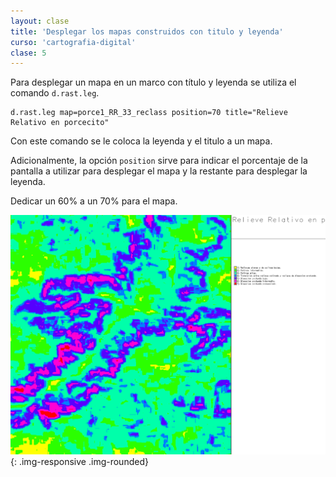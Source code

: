 ```yaml
---
layout: clase
title: 'Desplegar los mapas construidos con titulo y leyenda'
curso: 'cartografia-digital'
clase: 5
---
```


Para desplegar un mapa en un marco con título y leyenda se utiliza el comando `d.rast.leg`.

~~~
d.rast.leg map=porce1_RR_33_reclass position=70 title="Relieve Relativo en porcecito"
~~~

Con este comando se le coloca la leyenda y el titulo a un mapa.

Adicionalmente, la opción `position` sirve para indicar el porcentaje de la pantalla a utilizar para desplegar el mapa y la restante para desplegar la leyenda.

Dedicar un 60% a un 70% para el mapa.

![Mapa desplegado con título y leyenda](/cartografia-digital/images/porce1_RR_33_reclass_leg.png){: .img-responsive .img-rounded}
